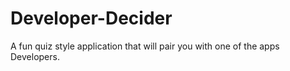 # Developer-Decider
A fun quiz style application that will pair you with one of the apps Developers. 
